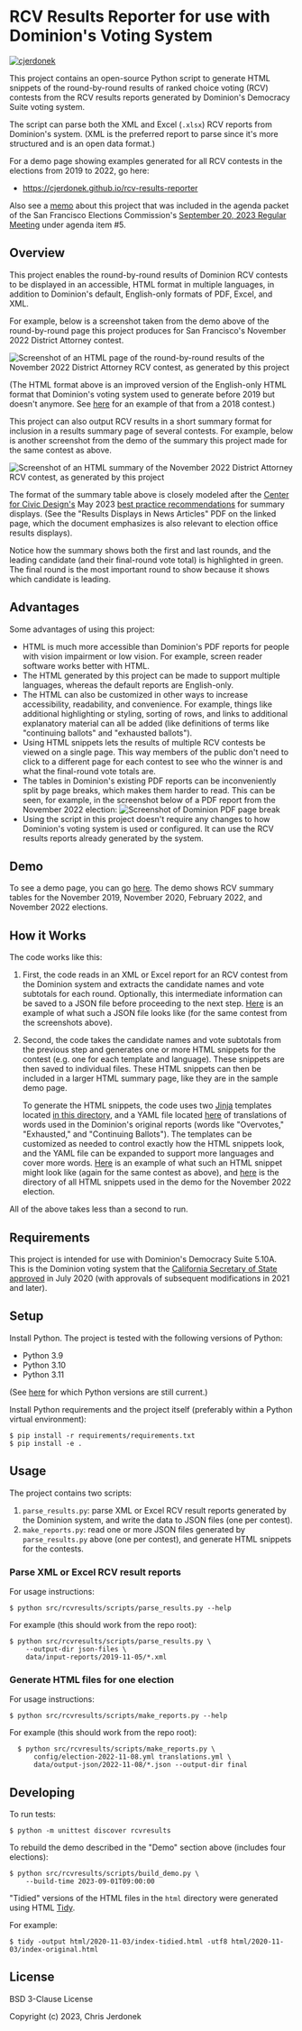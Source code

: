 # RCV Results Reporter for use with Dominion's Voting System

[![cjerdonek](https://circleci.com/gh/cjerdonek/rcv-results-reporter.svg?style=svg)](https://circleci.com/gh/cjerdonek/rcv-results-reporter)

This project contains an open-source Python script to generate HTML
snippets of the round-by-round results of ranked choice voting (RCV)
contests from the RCV results reports generated by Dominion's
Democracy Suite voting system.

The script can parse both the XML and Excel (`.xlsx`) RCV reports
from Dominion's system. (XML is the preferred report to parse
since it's more structured and is an open data format.)

For a demo page showing examples generated for all RCV contests
in the elections from 2019 to 2022, go here:

* https://cjerdonek.github.io/rcv-results-reporter

Also see a [memo](https://sf.gov/sites/default/files/2023-09/Multilanguage_Open_Source_RCV_Results_Reporter.pdf)
about this project that was included in the agenda packet of the
San Francisco Elections Commission's
[September 20, 2023 Regular Meeting](https://sf.gov/meeting/september-20-2023/elections-commission-regular-meeting) under agenda item #5.

## Overview

This project enables the round-by-round results of Dominion RCV contests
to be displayed in an accessible, HTML format in multiple languages,
in addition to Dominion's default, English-only formats of PDF, Excel,
and XML.

For example, below is a screenshot taken from the demo above of the
round-by-round page this project produces for San Francisco's November
2022 District Attorney contest.

![Screenshot of an HTML page of the round-by-round results of the
November 2022 District Attorney RCV contest, as generated by this
project](docs/images/2022-11-DA-Rounds.png)

(The HTML format above is an improved version of the English-only HTML
format that Dominion's voting system used to generate before 2019 but
doesn't anymore. See
[here](https://www.sfelections.org/results/20181106/data/20181127/d2/20181127_d2.html)
for an example of that from a 2018 contest.)

This project can also output RCV results in a short summary format
for inclusion in a results summary page of several contests.
For example, below is another screenshot from the demo of the summary
this project made for the same contest as above.

![Screenshot of an HTML summary of the November 2022 District Attorney
RCV contest, as generated by this
project](docs/images/2022-11-DA-Summary.png)

The format of the summary table above is closely modeled after the
[Center for Civic Design's](https://civicdesign.org/) May 2023
[best practice recommendations](https://civicdesign.org/topics/rcv/)
for summary displays. (See the "Results Displays in News Articles" PDF
on the linked page, which the document emphasizes is also relevant
to election office results displays).

Notice how the summary shows both the first and last rounds, and
the leading candidate (and their final-round vote total) is highlighted
in green. The final round is the most important round to show because
it shows which candidate is leading.

## Advantages

Some advantages of using this project:

* HTML is much more accessible than Dominion's PDF reports for people
  with vision impairment or low vision. For example, screen reader
  software works better with HTML.
* The HTML generated by this project can be made to support multiple
  languages, whereas the default reports are English-only.
* The HTML can also be customized in other ways to increase accessibility,
  readability, and convenience. For example, things like additional
  highlighting or styling, sorting of rows, and links to additional
  explanatory material can all be added (like definitions of terms
  like "continuing ballots" and "exhausted ballots").
* Using HTML snippets lets the results of multiple RCV contests be
  viewed on a single page. This way members of the public don't need to
  click to a different page for each contest to see who the winner is
  and what the final-round vote totals are.
* The tables in Dominion's existing PDF reports can be inconveniently
  split by page breaks, which makes them harder to read. This can be
  seen, for example, in the screenshot below of a PDF report from the
  November 2022 election:
  ![Screenshot of Dominion PDF page
  break](docs/images/2022-11-DA-Dominion-PDF.png)
* Using the script in this project doesn't require any changes to how
  Dominion's voting system is used or configured. It can use the RCV
  results reports already generated by the system.

## Demo

To see a demo page, you can go
[here](https://cjerdonek.github.io/rcv-results-reporter/).
The demo shows RCV summary tables for the November 2019, November 2020,
February 2022, and November 2022 elections.

## How it Works

The code works like this:

1. First, the code reads in an XML or Excel report for an RCV contest
   from the Dominion system and extracts the candidate names and
   vote subtotals for each round. Optionally, this intermediate
   information can be saved to a JSON file before proceeding to the
   next step. [Here](data/output-json/2022-11-08/da_short.json)
   is an example of what such a JSON file looks like (for the same
   contest from the screenshots above).
2. Second, the code takes the candidate names and vote subtotals
   from the previous step and generates one or more HTML snippets for
   the contest (e.g. one for each template and language).
   These snippets are then saved to individual files. These HTML snippets
   can then be included in a larger HTML summary page, like they are in
   the sample demo page.

   To generate the HTML snippets, the code uses two
   [Jinja](https://jinja.palletsprojects.com/) templates located
   [in this directory](templates), and a YAML file located
   [here](translations.yml) of translations of words used in the
   Dominion's original reports (words like "Overvotes," "Exhausted," and
   "Continuing Ballots"). The templates can be customized as needed to
   control exactly how the HTML snippets look, and the YAML file can be
   expanded to support more languages and cover more words.
   [Here](data/output-html/rcv-snippets/2022-11-08/summary-tables/da_short-summary-en.html) is
   an example of what such an HTML snippet might look like
   (again for the same contest as above), and
   [here](data/output-html/rcv-snippets/2022-11-08) is the directory
   of all HTML snippets used in the demo for the November 2022 election.

All of the above takes less than a second to run.

## Requirements

This project is intended for use with Dominion's Democracy Suite 5.10A.
This is the Dominion voting system that the [California Secretary of State
approved](https://www.sos.ca.gov/elections/ovsta/frequently-requested-information/dominion-voting)
in July 2020 (with approvals of subsequent modifications in 2021 and later).

## Setup

Install Python. The project is tested with the following versions of Python:

* Python 3.9
* Python 3.10
* Python 3.11

(See [here](https://devguide.python.org/versions/) for which Python versions
are still current.)

Install Python requirements and the project itself (preferably within
a Python virtual environment):

```
$ pip install -r requirements/requirements.txt
$ pip install -e .
```

## Usage

The project contains two scripts:

1. `parse_results.py`: parse XML or Excel RCV result reports generated
   by the Dominion system, and write the data to JSON files (one per contest).
2. `make_reports.py`: read one or more JSON files generated by
   `parse_results.py` above (one per contest), and generate HTML snippets
   for the contests.

### Parse XML or Excel RCV result reports

For usage instructions:

```
$ python src/rcvresults/scripts/parse_results.py --help
```

For example (this should work from the repo root):

```
$ python src/rcvresults/scripts/parse_results.py \
    --output-dir json-files \
    data/input-reports/2019-11-05/*.xml
```

### Generate HTML files for one election

For usage instructions:

```
$ python src/rcvresults/scripts/make_reports.py --help
```

For example (this should work from the repo root):

```
  $ python src/rcvresults/scripts/make_reports.py \
      config/election-2022-11-08.yml translations.yml \
      data/output-json/2022-11-08/*.json --output-dir final
```

## Developing

To run tests:

```
$ python -m unittest discover rcvresults
```

To rebuild the demo described in the "Demo" section above (includes four
elections):

```
$ python src/rcvresults/scripts/build_demo.py \
    --build-time 2023-09-01T09:00:00
```

"Tidied" versions of the HTML files in the `html` directory were generated
using HTML [Tidy](https://www.html-tidy.org/).

For example:

```
$ tidy -output html/2020-11-03/index-tidied.html -utf8 html/2020-11-03/index-original.html
```

## License

BSD 3-Clause License

Copyright (c) 2023, Chris Jerdonek
